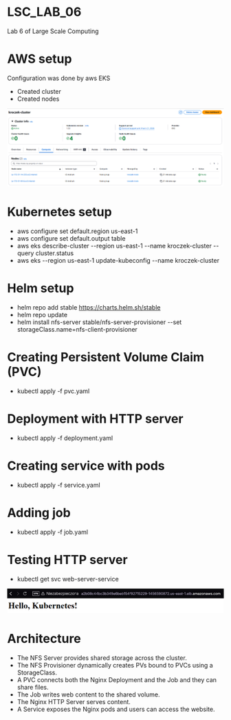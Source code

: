 # LSC_LAB_06
Lab 6 of Large Scale Computing

# AWS setup
Configuration was done by aws EKS
- Created cluster
- Created nodes

![alt text](images/image-1.png)

# Kubernetes setup
- aws configure set default.region us-east-1
- aws configure set default.output table
- aws eks describe-cluster --region us-east-1 --name kroczek-cluster --query cluster.status
- aws eks --region us-east-1 update-kubeconfig --name kroczek-cluster

# Helm setup
- helm repo add stable https://charts.helm.sh/stable
- helm repo update
- helm install nfs-server stable/nfs-server-provisioner --set storageClass.name=nfs-client-provisioner

# Creating Persistent Volume Claim (PVC)
- kubectl apply -f pvc.yaml

# Deployment with HTTP server
- kubectl apply -f deployment.yaml

# Creating service with pods
- kubectl apply -f service.yaml

# Adding job
- kubectl apply -f job.yaml

# Testing HTTP server
- kubectl get svc web-server-service

![alt text](images/image.png)

# Architecture
- The NFS Server provides shared storage across the cluster.
- The NFS Provisioner dynamically creates PVs bound to PVCs using a StorageClass.
- A PVC connects both the Nginx Deployment and the Job and they can share files.
- The Job writes web content to the shared volume.
- The Nginx HTTP Server serves content.
- A Service exposes the Nginx pods and users can access the website.

